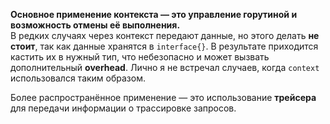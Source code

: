 
**Основное применение контекста — это управление горутиной и возможность отмены её выполнения.**  
В редких случаях через контекст передают данные, но этого делать **не стоит**, так как данные хранятся в `interface{}`. В результате приходится кастить их в нужный тип, что небезопасно и может вызвать дополнительный **overhead**. Лично я не встречал случаев, когда `context` использовался таким образом.

Более распространённое применение — это использование **трейсера** для передачи информации о трассировке запросов.